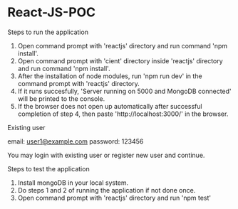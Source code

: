 # React-JS-POC

Steps to run the application

1. Open command prompt with 'reactjs' directory and run command 'npm install'.
2. Open command prompt with 'cient' directory inside 'reactjs' directory and run command 'npm install'.
3. After the installation of node modules, run 'npm run dev' in the command prompt with 'reactjs' directory.
4. If it runs succesfully, 'Server running on 5000 and MongoDB connected' will be printed to the console.
5. If the browser does not open up automatically after successful completion of step 4, then paste 'http://localhost:3000/' in the browser.


Existing user

email: user1@example.com
password: 123456

You may login with existing user or register new user and continue.


Steps to test the application

1. Install mongoDB in your local system.
2. Do steps 1 and 2 of running the application if not done once.
3. Open command prompt with 'reactjs' directory and run 'npm test' 
